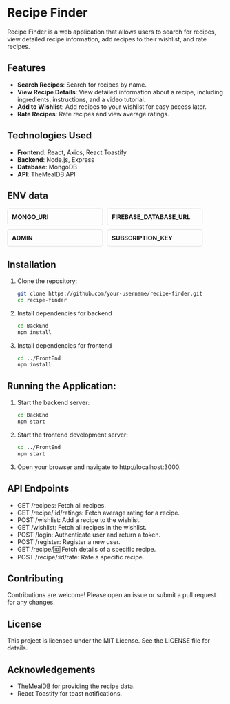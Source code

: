 # Recipe Finder

Recipe Finder is a web application that allows users to search for recipes, view detailed recipe information, add recipes to their wishlist, and rate recipes.

## Features

- **Search Recipes**: Search for recipes by name.
- **View Recipe Details**: View detailed information about a recipe, including ingredients, instructions, and a video tutorial.
- **Add to Wishlist**: Add recipes to your wishlist for easy access later.
- **Rate Recipes**: Rate recipes and view average ratings.

## Technologies Used

- **Frontend**: React, Axios, React Toastify
- **Backend**: Node.js, Express
- **Database**: MongoDB
- **API**: TheMealDB API

## ENV data
<div style="display: flex; flex-wrap: wrap; gap: 10px;">
  <div style="border: 1px solid #ddd; padding: 10px; border-radius: 5px; width: 200px;">
    <strong>MONGO_URI</strong>
  </div>
  <div style="border: 1px solid #ddd; padding: 10px; border-radius: 5px; width: 200px;">
    <strong>FIREBASE_DATABASE_URL</strong>
  </div>
  <div style="border: 1px solid #ddd; padding: 10px; border-radius: 5px; width: 200px;">
    <strong>ADMIN</strong>
  </div>
  <div style="border: 1px solid #ddd; padding: 10px; border-radius: 5px; width: 200px;">
    <strong>SUBSCRIPTION_KEY</strong>
  </div>
</div>

## Installation

1. Clone the repository:
   ```bash
   git clone https://github.com/your-username/recipe-finder.git
   cd recipe-finder

2. Install dependencies for backend
    ```bash
    cd BackEnd
    npm install


3. Install dependencies for frontend
    ```bash
    cd ../FrontEnd
    npm install

## Running the Application:

1. Start the backend server:
    ```bash
    cd BackEnd
    npm start

2. Start the frontend development server:
    ```bash
    cd ../FrontEnd
    npm start

3. Open your browser and navigate to http://localhost:3000.

## API Endpoints

- GET /recipes: Fetch all recipes.
- GET /recipe/:id/ratings: Fetch average rating for a recipe.
- POST /wishlist: Add a recipe to the wishlist.
- GET /wishlist: Fetch all recipes in the wishlist.
- POST /login: Authenticate user and return a token.
- POST /register: Register a new user.
- GET /recipe/:id: Fetch details of a specific recipe.
- POST /recipe/:id/rate: Rate a specific recipe.

## Contributing
Contributions are welcome! Please open an issue or submit a pull request for any changes.

## License
This project is licensed under the MIT License. See the LICENSE file for details.

## Acknowledgements
- TheMealDB for providing the recipe data.
- React Toastify for toast notifications.
